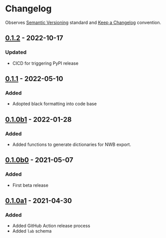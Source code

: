 # Changelog

Observes [Semantic Versioning](https://semver.org/spec/v2.0.0.html) standard and [Keep a Changelog](https://keepachangelog.com/en/1.0.0/) convention.

## [0.1.2] - 2022-10-17
### Updated
+ CICD for triggering PyPI release

## [0.1.1] - 2022-05-10
### Added
+ Adopted black formatting into code base

## [0.1.0b1] - 2022-01-28
### Added
+ Added functions to generate dictionaries for NWB export.


## [0.1.0b0] - 2021-05-07
### Added
+ First beta release


## [0.1.0a1] - 2021-04-30
### Added 
+ Added GitHub Action release process
+ Added `lab` schema

[0.1.2]: https://github.com/datajoint/element-lab/releases/tag/0.1.2
[0.1.1]: https://github.com/datajoint/element-lab/releases/tag/0.1.1
[0.1.0b1]: https://github.com/datajoint/element-lab/releases/tag/0.1.0b1
[0.1.0b0]: https://github.com/datajoint/element-lab/releases/tag/0.1.0b0
[0.1.0a1]: https://github.com/datajoint/element-lab/releases/tag/0.1.0a1
